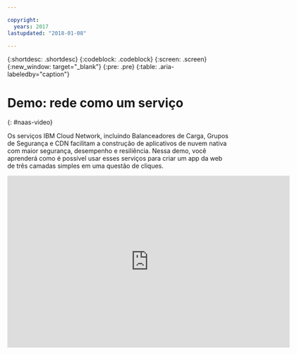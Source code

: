 ```yaml
---

copyright:
  years: 2017
lastupdated: "2018-01-08"

---
```


{:shortdesc: .shortdesc}
{:codeblock: .codeblock}
{:screen: .screen}
{:new_window: target="_blank"}
{:pre: .pre}
{:table: .aria-labeledby="caption"}

# Demo: rede como um serviço
{: #naas-video}

Os serviços IBM Cloud Network, incluindo Balanceadores de Carga, Grupos de Segurança e CDN facilitam a construção de aplicativos de nuvem nativa com maior segurança, desempenho e resiliência. Nessa demo, você aprenderá como é possível usar esses serviços para criar um app da web de três camadas simples em uma questão de cliques.

<p>
  <div class="embed-responsive embed-responsive-16by9">
    <iframe class="embed-responsive-item" id="youtubeplayer" type="text/html" width="640" height="390" src="https://www.youtube.com/embed/LRvNCXvtkX0?rel=0" frameborder="0" webkitallowfullscreen mozallowfullscreen allowfullscreen> </iframe>
  </div>
</p>
